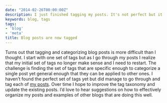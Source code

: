 ```yaml
---
date: "2014-02-26T00:00:00Z"
description: I just finished tagging my posts. It's not perfect but it's a start.
keywords: blog, tags
tags:
- 'blog'
- 'meta'
title: Blog posts are now tagged
---
```

Turns out that tagging and categorizing blog posts is more difficult than I thought. I start with one set of tags but as I go through my posts I realize that my initial set of tags no longer make sense and I need to restart. The challenge is finding the set of tags that are specific enough to categorize a single post yet general enough that they can be applied to other ones. I haven’t found the perfect set of tags yet but did manage to go through and tag each of [my posts](/tags). Over time I hope to improve the tag taxonomy and update the existing posts. I’d love to hear suggestions on how to effectively organize my posts and examples of other blogs that are doing this well.
